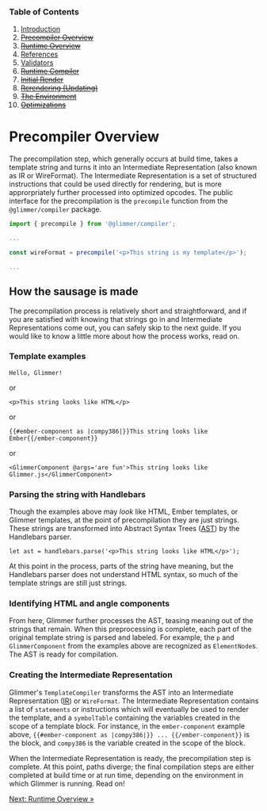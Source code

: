 ### Table of Contents

1. [Introduction](./01-introduction.md)
2. [~~Precompiler Overview~~](./02-precompiler-overview.md)
3. [~~Runtime Overview~~](./03-runtime-overview.md)
4. [References](./04-references.md)
5. [Validators](./05-validators.md)
6. [~~Runtime Compiler~~](./06-runtime-compiler.md)
7. [~~Initial Render~~](./07-initial-render.md)
8. [~~Rerendering (Updating)~~](./08-rerendering-updating.md)
9. [~~The Environment~~](./09-the-environment.md)
10. [~~Optimizations~~](./10-optimizations.md)

# Precompiler Overview

The precompilation step, which generally occurs at build time, takes a template string and turns it into an Intermediate Representation (also known as IR or WireFormat). The Intermediate Representation is a set of structured instructions that could be used directly for rendering, but is more approrpriately further processed into optimized opcodes. The public interface for the precompilation is the `precompile` function from the `@glimmer/compiler` package.

```js
import { precompile } from '@glimmer/compiler';

...

const wireFormat = precompile('<p>This string is my template</p>');

...
```

## How the sausage is made
The precompilation process is relatively short and straightforward, and if you are satisfied with knowing that strings go in and Intermediate Representations come out, you can safely skip to the next guide. If you would like to know a little more about how the process works, read on.

### Template examples
```
Hello, Glimmer!
```

or

```
<p>This string looks like HTML</p>
```

or

```
{{#ember-component as |compy386|}}This string looks like Ember{{/ember-component}}
```

or

```
<GlimmerComponent @args='are fun'>This string looks like Glimmer.js</GlimmerComponent>
```

### Parsing the string with Handlebars

Though the examples above may _look_ like HTML, Ember templates, or Glimmer templates, at the point of precompilation they are just strings. These strings are transformed into Abstract Syntax Trees ([AST](https://en.wikipedia.org/wiki/Abstract_syntax_tree)) by the Handlebars parser.

```
let ast = handlebars.parse('<p>This string looks like HTML</p>');
```

At this point in the process, parts of the string have meaning, but the Handlebars parser does not understand HTML syntax, so much of the template strings are still just strings.

### Identifying HTML and angle components

From here, Glimmer further processes the AST, teasing meaning out of the strings that remain. When this preprocessing is complete, each part of the original template string is parsed and labeled. For example, the `p` and `GlimmerComponent` from the examples above are recognized as `ElementNode`s. The AST is ready for compilation.

### Creating the Intermediate Representation

Glimmer's `TemplateCompiler` transforms the AST into an Intermediate Representation ([IR](https://en.wikipedia.org/wiki/Intermediate_representation)) or `WireFormat`. The Intermediate Representation contains a list of `statements` or instructions which will eventually be used to render the template, and a `symbolTable` containing the variables created in the scope of a template block. For instance, in the `ember-component` example above, `{{#ember-component as |compy386|}} ... {{/ember-component}}` is the block, and `compy386` is the variable created in the scope of the block.

When the Intermediate Representation is ready, the precompilation step is complete. At this point, paths diverge; the final compilation steps are either completed at build time or at run time, depending on the environment in which Glimmer is running. Read on!

[Next: Runtime Overview »](./03-runtime-overview.md)

